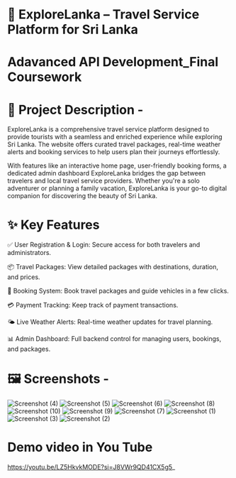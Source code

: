 # 🌴 ExploreLanka – Travel Service Platform for Sri Lanka

# Adavanced API Development_Final Coursework

# 📌 Project Description -
ExploreLanka is a comprehensive travel service platform designed to provide tourists with a seamless and enriched experience while exploring Sri Lanka. The website offers curated travel packages, real-time weather alerts and booking services to help users plan their journeys effortlessly.

With features like an interactive home page, user-friendly booking forms, a dedicated admin dashboard ExploreLanka bridges the gap between travelers and local travel service providers. Whether you're a solo adventurer or planning a family vacation, ExploreLanka is your go-to digital companion for discovering the beauty of Sri Lanka.

# ✨ Key Features

✅ User Registration & Login: Secure access for both travelers and administrators.

📦 Travel Packages: View detailed packages with destinations, duration, and prices.

📅 Booking System: Book travel packages and guide vehicles in a few clicks.

💳 Payment Tracking: Keep track of payment transactions.

🌤️ Live Weather Alerts: Real-time weather updates for travel planning.

📊 Admin Dashboard: Full backend control for managing users, bookings, and packages.

# 🖼️ Screenshots -
![Screenshot (4)](https://github.com/user-attachments/assets/a9075c83-5e6b-43e5-a883-01143d6d7b8d)
![Screenshot (5)](https://github.com/user-attachments/assets/c1051e45-4b97-4357-aaeb-a93e21d5fb51)
![Screenshot (6)](https://github.com/user-attachments/assets/c5bef128-4801-4dd6-9eef-cc34cd702435)
![Screenshot (8)](https://github.com/user-attachments/assets/22f8f612-ce1e-440c-8278-83fb936a4385)
![Screenshot (10)](https://github.com/user-attachments/assets/6acb6de3-2623-4727-adc3-996deebc9ca3)
![Screenshot (9)](https://github.com/user-attachments/assets/aea7ecf7-db4c-4454-9556-cd4a02dfa8a5)
![Screenshot (7)](https://github.com/user-attachments/assets/ad259bb8-6083-43d7-bc1b-1dac9b5b965c)
![Screenshot (1)](https://github.com/user-attachments/assets/e61fee32-fb91-4892-811d-cd1c97dfc3da)
![Screenshot (3)](https://github.com/user-attachments/assets/4347831e-9767-4111-b589-cf6cdc9be34c)
![Screenshot (2)](https://github.com/user-attachments/assets/1e7fdabd-912e-41c5-83e9-e6ed7960eea4)

# Demo video in You Tube

https://youtu.be/LZ5HkvkMODE?si=J8VWr9QD41CX5g5_



